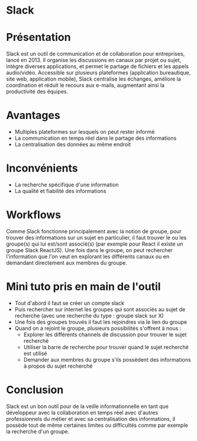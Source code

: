 # Slack

# Présentation
Slack est un outil de communication et de collaboration pour entreprises, lancé en 2013. 
Il organise les discussions en canaux par projet ou sujet, intègre diverses applications, et permet le partage de fichiers et les appels audio/vidéo. 
Accessible sur plusieurs plateformes (application bureautique, site web, application mobile), Slack centralise les échanges, améliore la coordination et réduit le recours aux e-mails, augmentant ainsi la productivité des équipes.


# Avantages
- Multiples plateformes sur lesquels on peut rester informé
- La communication en temps réel dans le partage des informations
- La centralisation des données au même endroit

# Inconvénients
- La recherche spécifique d'une information
- La qualité et fiabilité des informations

# Workflows
Comme Slack fonctionne principalement avec la notion de groupe, pour trouver des informations sur un sujet en particulier, il faut trouver le ou les groupe(s) qui lui est/sont associé(s) (par exemple pour React il existe un groupe Slack ReactJS).
Une fois dans le groupe, on peut rechercher l'information que l'on veut en explorant les différents canaux ou en demandant directement aux membres du groupe.

# Mini tuto pris en main de l'outil
- Tout d'abord il faut se créer un compte slack
- Puis rechercher sur internet les groupes qui sont associés au sujet de recherche (avec une recherche du type : groupe slack sur X)
- Une fois des groupes trouvés il faut les rejoindres via le lien du groupe
- Quand on a rejoint le groupe, plusieurs possibilités s'offrent à nous :
    - Explorer les différents channels de discussion pour trouver le sujet recherché
    - Utiliser la barre de recherche pour trouver quand le sujet recherché est utilisé
    - Demander aux membres du groupe s'ils possèdent des informations à propos du sujet recherché

# Conclusion
Slack est un bon outil pour de la veille informationnelle en tant que développeur avec la collaboration en temps réel avec d'autres professionnels du métier et avec sa centralisation des informations, il possède tout de même certaines limites ou difficultés comme par exemple la recherche d'un groupe.  